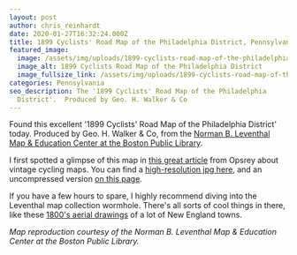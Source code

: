 ```yaml
---
layout: post
author: chris_reinhardt
date: 2020-01-27T16:32:24.000Z
title: 1899 Cyclists' Road Map of the Philadelphia District, Pennsylvania
featured_image:
  image: /assets/img/uploads/1899-cyclists-road-map-of-the-philadelphia-district-pa-small.jpg
  image_alt: 1899 Cyclists Road Map of the Philadelphia District
  image_fullsize_link: /assets/img/uploads/1899-cyclists-road-map-of-the-philadelphia-district-pa.jpg
categories: Pennsylvania
seo_description: The '1899 Cyclists' Road Map of the Philadelphia
  District'.  Produced by Geo. H. Walker & Co
---
```

Found this excellent '1899 Cyclists' Road Map of the Philadelphia District' today. Produced by Geo. H. Walker & Co, from the [Norman B. Leventhal Map & Education Center at the Boston Public Library](https://collections.leventhalmap.org/search/commonwealth:4m90fd265).

<!--more-->

I first spotted a glimpse of this map in [this great article](https://www.osprey.com/stories/vintage-cycling-maps/) from Opsrey about vintage cycling maps.  You can find a [high-resolution jpg here](/assets/img/uploads/1899-cyclists-road-map-of-the-philadelphia-district-pa.jpg), and an uncompressed version [on this page](https://collections.leventhalmap.org/search/commonwealth:4m90fd265). 

If you have a few hours to spare, I highly recommend diving into the Leventhal map collection wormhole.  There's all sorts of cool things in there, like these [1800's aerial drawings](https://collections.leventhalmap.org/search/commonwealth:cj82m038m) of a lot of New England towns.  

*Map reproduction courtesy of the Norman B. Leventhal Map & Education Center at the Boston Public Library.*
